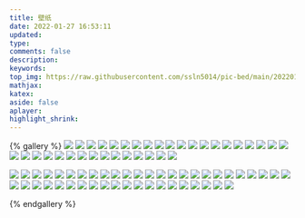 ```yaml
---
title: 壁纸
date: 2022-01-27 16:53:11
updated:
type:
comments: false
description:
keywords:
top_img: https://raw.githubusercontent.com/ssln5014/pic-bed/main/202201282023161.jpg
mathjax:
katex:
aside: false
aplayer:
highlight_shrink:
---
```

{% gallery %}
![](https://cdn.jsdelivr.net/gh/ssln5014/pic-bed/202202071814970.jpg)
![](https://cdn.jsdelivr.net/gh/ssln5014/pic-bed/202202071814058.jpg)
![](https://cdn.jsdelivr.net/gh/ssln5014/pic-bed/202202071814123.jpg)
![](https://cdn.jsdelivr.net/gh/ssln5014/pic-bed/202202071814187.jpg)
![](https://cdn.jsdelivr.net/gh/ssln5014/pic-bed/202202071814244.png)
![](https://cdn.jsdelivr.net/gh/ssln5014/pic-bed/202202071814312.jpg)
![](https://cdn.jsdelivr.net/gh/ssln5014/pic-bed/202202071814368.jpg)
![](https://cdn.jsdelivr.net/gh/ssln5014/pic-bed/202202071824787.jpg)
![](https://cdn.jsdelivr.net/gh/ssln5014/pic-bed/202202071824913.jpg)
![](https://cdn.jsdelivr.net/gh/ssln5014/pic-bed/202202071824043.jpg)
![](https://cdn.jsdelivr.net/gh/ssln5014/pic-bed/202202071824166.png)
![](https://cdn.jsdelivr.net/gh/ssln5014/pic-bed/202202071824242.jpg)
![](https://cdn.jsdelivr.net/gh/ssln5014/pic-bed/202202071824314.jpg)
![](https://cdn.jsdelivr.net/gh/ssln5014/pic-bed/202202071824394.jpg)
![](https://cdn.jsdelivr.net/gh/ssln5014/pic-bed/202202071825410.jpg)
![](https://cdn.jsdelivr.net/gh/ssln5014/pic-bed/202202071825411.png)
![](https://cdn.jsdelivr.net/gh/ssln5014/pic-bed/202202071825412.jpg)
![](https://cdn.jsdelivr.net/gh/ssln5014/pic-bed/202202071825413.jpg)
![](https://cdn.jsdelivr.net/gh/ssln5014/pic-bed/202202071825414.png)
![](https://cdn.jsdelivr.net/gh/ssln5014/pic-bed/202202071825415.jpg)
![](https://cdn.jsdelivr.net/gh/ssln5014/pic-bed/202202071825416.jpg)
![](https://cdn.jsdelivr.net/gh/ssln5014/pic-bed/202202071825417.jpg)
![](https://cdn.jsdelivr.net/gh/ssln5014/pic-bed/202202071825418.jpg)
![](https://cdn.jsdelivr.net/gh/ssln5014/pic-bed/202202071825419.jpg)
![](https://cdn.jsdelivr.net/gh/ssln5014/pic-bed/202202071825420.png)
![](https://cdn.jsdelivr.net/gh/ssln5014/pic-bed/202202071825421.jpg)
![](https://cdn.jsdelivr.net/gh/ssln5014/pic-bed/202202071825422.png)
![](https://cdn.jsdelivr.net/gh/ssln5014/pic-bed/202202071825423.jpg)
![](https://cdn.jsdelivr.net/gh/ssln5014/pic-bed/202202071825424.jpg)
![](https://cdn.jsdelivr.net/gh/ssln5014/pic-bed/202202071825425.jpg)
![](https://cdn.jsdelivr.net/gh/ssln5014/pic-bed/202202071825426.jpg)
![](https://cdn.jsdelivr.net/gh/ssln5014/pic-bed/202202071825427.jpg)
![](https://cdn.jsdelivr.net/gh/ssln5014/pic-bed/202202071825428.jpg)
![](https://cdn.jsdelivr.net/gh/ssln5014/pic-bed/202202071825429.jpg)
![](https://cdn.jsdelivr.net/gh/ssln5014/pic-bed/202202071825430.jpg)

![](https://cdn.jsdelivr.net/gh/ssln5014/pic-bed/202202071826487.jpg)
![](https://cdn.jsdelivr.net/gh/ssln5014/pic-bed/202202071826488.png)
![](https://cdn.jsdelivr.net/gh/ssln5014/pic-bed/202202071826489.png)
![](https://cdn.jsdelivr.net/gh/ssln5014/pic-bed/202202071826490.jpg)
![](https://cdn.jsdelivr.net/gh/ssln5014/pic-bed/202202071826491.png)
![](https://cdn.jsdelivr.net/gh/ssln5014/pic-bed/202202071826492.jpg)
![](https://cdn.jsdelivr.net/gh/ssln5014/pic-bed/202202071826493.jpg)
![](https://cdn.jsdelivr.net/gh/ssln5014/pic-bed/202202071826494.jpg)
![](https://cdn.jsdelivr.net/gh/ssln5014/pic-bed/202202071826495.jpg)
![](https://cdn.jsdelivr.net/gh/ssln5014/pic-bed/202202071826496.jpg)
![](https://cdn.jsdelivr.net/gh/ssln5014/pic-bed/202202071826497.jpg)
![](https://cdn.jsdelivr.net/gh/ssln5014/pic-bed/202202071826498.jpg)
![](https://cdn.jsdelivr.net/gh/ssln5014/pic-bed/202202071826499.jpg)
![](https://cdn.jsdelivr.net/gh/ssln5014/pic-bed/202202071826500.jpg)
![](https://cdn.jsdelivr.net/gh/ssln5014/pic-bed/202202071826501.jpg)
![](https://cdn.jsdelivr.net/gh/ssln5014/pic-bed/202202071826502.jpg)
![](https://cdn.jsdelivr.net/gh/ssln5014/pic-bed/202202071826503.jpg)
![](https://cdn.jsdelivr.net/gh/ssln5014/pic-bed/202202071826504.jpg)
![](https://cdn.jsdelivr.net/gh/ssln5014/pic-bed/202202071826505.jpg)
![](https://cdn.jsdelivr.net/gh/ssln5014/pic-bed/202202071826506.jpg)
![](https://cdn.jsdelivr.net/gh/ssln5014/pic-bed/202202071826507.jpg)
![](https://cdn.jsdelivr.net/gh/ssln5014/pic-bed/202202071826508.jpg)
![](https://cdn.jsdelivr.net/gh/ssln5014/pic-bed/202202071826509.jpg)
![](https://cdn.jsdelivr.net/gh/ssln5014/pic-bed/202202071826510.jpg)
![](https://cdn.jsdelivr.net/gh/ssln5014/pic-bed/202202071826511.jpg)
![](https://cdn.jsdelivr.net/gh/ssln5014/pic-bed/202202071826512.jpg)
![](https://cdn.jsdelivr.net/gh/ssln5014/pic-bed/202202071826513.jpg)
![](https://cdn.jsdelivr.net/gh/ssln5014/pic-bed/202202071826514.jpg)
![](https://cdn.jsdelivr.net/gh/ssln5014/pic-bed/202202071826515.jpg)
![](https://cdn.jsdelivr.net/gh/ssln5014/pic-bed/202202071826516.jpg)
![](https://cdn.jsdelivr.net/gh/ssln5014/pic-bed/202202071826518.jpg)
![](https://cdn.jsdelivr.net/gh/ssln5014/pic-bed/202202071826519.jpg)
![](https://cdn.jsdelivr.net/gh/ssln5014/pic-bed/202202071826520.jpg)
![](https://cdn.jsdelivr.net/gh/ssln5014/pic-bed/202202071826521.jpg)
![](https://cdn.jsdelivr.net/gh/ssln5014/pic-bed/202202071826522.jpg)
![](https://cdn.jsdelivr.net/gh/ssln5014/pic-bed/202202071826523.jpg)
![](https://cdn.jsdelivr.net/gh/ssln5014/pic-bed/202202071826524.jpg)
![](https://cdn.jsdelivr.net/gh/ssln5014/pic-bed/202202071826525.jpg)
![](https://cdn.jsdelivr.net/gh/ssln5014/pic-bed/202202071826526.jpg)
![](https://cdn.jsdelivr.net/gh/ssln5014/pic-bed/202202071826527.jpg)
![](https://cdn.jsdelivr.net/gh/ssln5014/pic-bed/202202071826528.jpg)
![](https://cdn.jsdelivr.net/gh/ssln5014/pic-bed/202202071826529.jpg)
![](https://cdn.jsdelivr.net/gh/ssln5014/pic-bed/202202071826530.jpg)
![](https://cdn.jsdelivr.net/gh/ssln5014/pic-bed/202202071826531.jpg)
![](https://cdn.jsdelivr.net/gh/ssln5014/pic-bed/202202071826532.jpg)



{% endgallery %}
